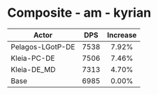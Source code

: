 # Composite - am - kyrian
| Actor | DPS | Increase |
|---|:---:|:---:|
|Pelagos-LGotP-DE|7538|7.92%|
|Kleia-PC-DE|7506|7.46%|
|Kleia-DE_MD|7313|4.70%|
|Base|6985|0.00%|
